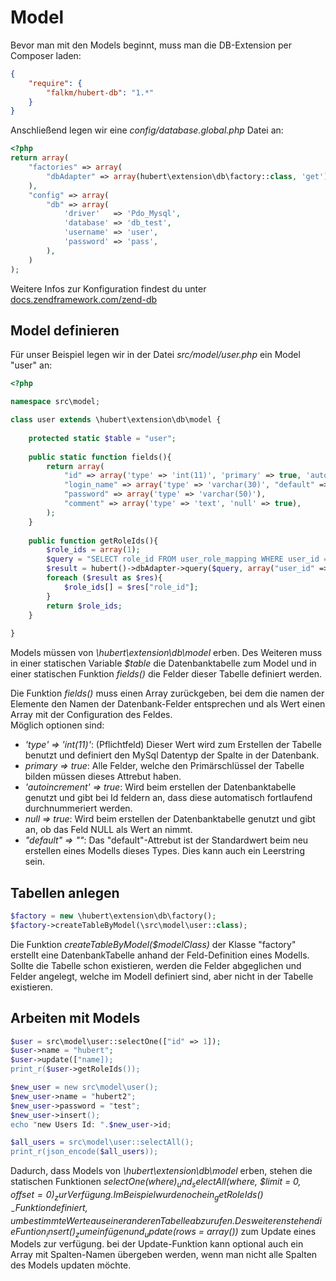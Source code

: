 # Model

Bevor man mit den Models beginnt, muss man die DB-Extension per Composer laden:
```json
{
    "require": {
        "falkm/hubert-db": "1.*"
    }
}
```

Anschließend legen wir eine _config/database.global.php_ Datei an:
```php
<?php
return array(
    "factories" => array(
        "dbAdapter" => array(hubert\extension\db\factory::class, 'get')
    ), 
    "config" => array(
        "db" => array(
            'driver'   => 'Pdo_Mysql',
            'database' => 'db_test',
            'username' => 'user',
            'password' => 'pass',
        ),
    )
);
```

Weitere Infos zur Konfiguration findest du unter [docs.zendframework.com/zend-db](https://docs.zendframework.com/zend-db/)

## Model definieren

Für unser Beispiel legen wir in der Datei _src/model/user.php_ ein Model "user" an:

```php
<?php

namespace src\model;

class user extends \hubert\extension\db\model {
    
    protected static $table = "user";
     
    public static function fields(){
        return array(
            "id" => array('type' => 'int(11)', 'primary' => true, 'autoincrement' => true),
            "login_name" => array('type' => 'varchar(30)', "default" => ""),
            "password" => array('type' => 'varchar(50)'),
            "comment" => array('type' => 'text', 'null' => true),
        );
    }
    
    public function getRoleIds(){
        $role_ids = array(1);
        $query = "SELECT role_id FROM user_role_mapping WHERE user_id = :user_id";
        $result = hubert()->dbAdapter->query($query, array("user_id" => $this->id));
        foreach ($result as $res){
            $role_ids[] = $res["role_id"];
        }
        return $role_ids;
    }
    
}
```

Models müssen von _\hubert\extension\db\model_ erben. Des Weiteren muss in einer statischen Variable _$table_ die Datenbanktabelle zum Model und in einer statischen Funktion _fields()_ die Felder dieser Tabelle definiert werden.    

Die Funktion _fields()_ muss einen Array zurückgeben, bei dem die namen der Elemente den Namen der Datenbank-Felder entsprechen und als Wert einen Array mit der Configuration des Feldes.   
Möglich optionen sind:
- _'type' => 'int(11)'_: (Pflichtfeld) Dieser Wert wird zum Erstellen der Tabelle benutzt und definiert den MySql Datentyp der Spalte in der Datenbank.
- _primary => true_: Alle Felder, welche den Primärschlüssel der Tabelle bilden müssen dieses Attrebut haben.
- _'autoincrement' => true_:  Wird beim erstellen der Datenbanktabelle genutzt und gibt bei Id feldern an, dass diese automatisch fortlaufend durchnummeriert werden.
- _null => true_: Wird beim erstellen der Datenbanktabelle genutzt und gibt an, ob das Feld NULL als Wert an nimmt.
- _"default" => ""_: Das "default"-Attrebut ist der Standardwert beim neu erstellen eines Modells dieses Types. Dies kann auch ein Leerstring sein.

## Tabellen anlegen

```php
$factory = new \hubert\extension\db\factory();
$factory->createTableByModel(\src\model\user::class);
```
Die Funktion _createTableByModel($modelClass)_ der  Klasse "factory" erstellt eine DatenbankTabelle anhand der Feld-Definition eines Modells.
Sollte die Tabelle schon existieren, werden die Felder abgeglichen und Felder angelegt, welche im Modell definiert sind, aber nicht in der Tabelle existieren.

## Arbeiten mit Models

```php
$user = src\model\user::selectOne(["id" => 1]);
$user->name = "hubert";
$user->update(["name]);
print_r($user->getRoleIds());

$new_user = new src\model\user();
$new_user->name = "hubert2";
$new_user->password = "test";
$new_user->insert();
echo "new Users Id: ".$new_user->id;

$all_users = src\model\user::selectAll();
print_r(json_encode($all_users));
```

Dadurch, dass Models von _\hubert\extension\db\model_ erben, stehen die statischen Funktionen _selectOne($where)_ und _selectAll($where, $limit = 0, $offset = 0)_ zur Verfügung. Im Beispiel wurde noch ein _getRoleIds()_-Funktion definiert, um bestimmte Werte aus einer anderen Tabelle ab zu rufen.
Des weiteren stehen die Funtion _insert()_ zum einfügen und _update($rows = array())_ zum Update eines Models zur verfügung. bei der Update-Funktion kann optional auch ein Array mit Spalten-Namen übergeben werden, wenn man nicht alle Spalten des Models updaten möchte.